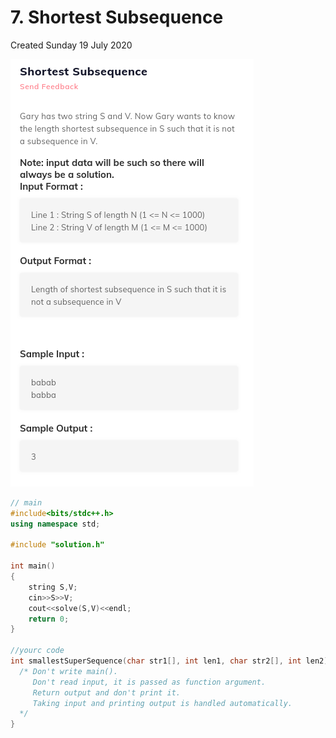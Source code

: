 # 7. Shortest Subsequence
Created Sunday 19 July 2020

![](./7._Shortest_Subsequence_-_80/pasted_image.png)
```c++
// main
#include<bits/stdc++.h>
using namespace std;

#include "solution.h"

int main()
{
	string S,V;
	cin>>S>>V;
	cout<<solve(S,V)<<endl;
	return 0;
}

//yourc code
int smallestSuperSequence(char str1[], int len1, char str2[], int len2) {
  /* Don't write main().
     Don't read input, it is passed as function argument.
     Return output and don't print it.
     Taking input and printing output is handled automatically.
  */
}
```
